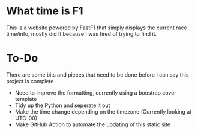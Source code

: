 # What time is F1
This is a website powered by FastF1 that simply displays the current race time/info, mostly did it because I was 
tired of trying to find it.

# To-Do
There are some bits and pieces that need to be done before I can say this project is complete
- Need to improve the formatting, currently using a boostrap cover template
- Tidy up the Python and seperate it out
- Make the time change depending on the timezone (Currently looking at UTC-00)
- Make GitHub Action to automate the updating of this static site

